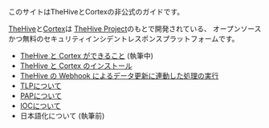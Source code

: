 このサイトはTheHiveとCortexの非公式のガイドです。

[TheHive](https://github.com/TheHive-Project/TheHive)と[Cortex](https://github.com/TheHive-Project/Cortex)は
[TheHive Project](https://thehive-project.org/)のもとで開発されている、
オープンソースかつ無料のセキュリティインシデントレスポンスプラットフォームです。

* [TheHive と Cortex ができること](./features) (執筆中)
* [TheHive と Cortex のインストール](./install)
* [TheHive の Webhook によるデータ更新に連動した処理の実行](webhook.md)
* [TLPについて](./tlp)
* [PAPについて](./pap)
* [IOCについて](./ioc)
* 日本語化について (執筆前)
